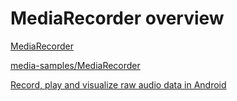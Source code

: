 # MediaRecorder overview

[MediaRecorder](https://developer.android.com/reference/android/media/MediaRecorder)

[media-samples/MediaRecorder](https://github.com/android/media-samples/tree/master/MediaRecorder)

[Record, play and visualize raw audio data in Android](https://newventuresoftware.com/blog/record-play-and-visualize-raw-audio-data-in-android.html)

